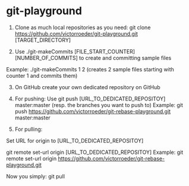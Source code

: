 # git-playground

1) Clone as much local repositories as you need: git clone https://github.com/victorroeder/git-playground.git [TARGET_DIRECTORY]

2) Use ./git-makeCommits [FILE_START_COUNTER] [NUMBER_OF_COMMITS] to create and committing sample files

Example:
./git-makeCommits 1 2 (creates 2 sample files starting with counter 1 and commits them)

3) On GitHub create your own dedicated repository on GitHub

4) For pushing: Use 
git push [URL_TO_DEDICATED_REPOSITOY] master:master (resp. the branches you want to push to)
Example: git push https://github.com/victorroeder/git-rebase-playground.git master:master

5) For pulling: 

Set URL for origin to [URL_TO_DEDICATED_REPOSITOY]

git remote set-url origin [URL_TO_DEDICATED_REPOSITOY]
Example: git remote set-url origin https://github.com/victorroeder/git-rebase-playground.git

Now you simply:
git pull

